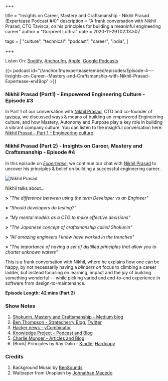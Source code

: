 +++

title = "Insights on Career, Mastery and Craftsmanship - Nikhil Prasad (Expertease Podcast #4)"
description = "A frank conversation with Nikhil Prasad, CTO Tavisca, on his principles for building a meaninful engineering career"
author = "Gurpreet Luthra"
date = 2020-11-29T02:13:50Z

tags = [
    "culture",
    "technical",
    "podcast",
    "career",
    "india",
]

+++

Listen On: [Spotify](https://open.spotify.com/show/1jA35fmXfHzNoiauVLoU8B), [Anchor.fm](https://anchor.fm/expertease), [Apple](https://podcasts.apple.com/in/podcast/expertease/id1524690855), [Google Podcasts](https://podcasts.google.com/feed/aHR0cHM6Ly9hbmNob3IuZm0vcy8yY2JhOGVmOC9wb2RjYXN0L3Jzcw==)

{{< podcast id="//anchor.fm/expertease/embed/episodes/Episode-4---Insights-on-Career--Mastery-and-Craftsmanship-with-Nikhil-Prasad-Expertease-en49op" >}}


### Nikhil Prasad (Part1) - Empowered Engineering Culture - Episode #3
In Part 1 of our conversation with [Nikhil Prasad](https://www.linkedin.com/in/nikhilprasad/?originalSubdomain=in), CTO and co-founder of [tavisca](https://tavisca.com), we discussed ways & means of building an empowered Engineering culture, and how Mastery, Autonomy and Purpose play a key role in building a vibrant company culture. You can listen to the insighful conversation here: [Nikhil Prasad - Part 1 - Engineering culture](/2020/10/02/podcast-empowered-engineers-nikhil-prasad.html).

### Nikhil Prasad (Part 2) - Insights on Career, Mastery and Craftsmanship - Episode #4
In this episode on [_Expertease_](https://anchor.fm/expertease), we continue our chat with [Nikhil Prasad](https://www.linkedin.com/in/nikhilprasad/?originalSubdomain=in) to uncover his principles & belief on building a successful engineering career.

![Nikhil Prasad](/images/general/podcast3/nikhilprasad.jpg "Nikhil Prasad")

Nikhil talks about...

**>** _"The difference between using the term Developer vs an Engineer"_

**>** _"Should developers do testing?"_

**>** _"My mental models as a CTO to make effective decisions"_

**>** _"The Japanese concept of craftsmanship called Shokunin"_

**>** _"All amazing engineers I know have worked in the trenches"_

**>** _"The importance of having a set of distilled principles that allow you to charter unknown waters"_

This is a frank conversation with Nikhil, where he explains how one can be happy, by not necessarily having a _blinders on_ focus to climbing a career ladder, but instead focusing on learning, impact and the joy of building something wonderful -- while picking varied and end-to-end experience in software from design-to-maintenance.

**Episode Length: 42 mins (Part 2)**


### Show Notes

1. [Shokunin, Mastery and Craftsmanship - Medium blog](https://medium.com/@yoursproductly/jiro-dreams-of-sushi-what-it-means-to-be-shokunin-16b2a082a5af)
2. [Ben Thompson - Stratecherry Blog](https://stratechery.com/), [Twitter](https://twitter.com/benthompson)
3. [Hacker news - yCombinator](https://news.ycombinator.com/)
4. [Knowledge Project - Podcast and Blog](https://fs.blog/knowledge-project/)
5. [Charlie Munger - Articles and Blog](http://charliemungersays.com/)
6. (Book) Principles by Ray Dalio - [Kindle](https://amzn.to/36h4xr3), [Hardcopy](https://amzn.to/36eNNAW)

### Credits

1. Background Music by [BenSounds](https://www.bensound.com/royalty-free-music)
2. Wallpaper from Unsplash by [Johnathan Macedo](https://unsplash.com/photos/4NQEvxW2_4w) 

